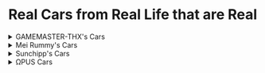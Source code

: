 # Real Cars from Real Life that are Real

<details>
  <summary>GAMEMASTER-THX's Cars</summary>
  
  * huracan performante red bishop
  * shinkansen 700 design 1
  * shinkansen e4 design 1
</details>
<details>
  <summary>Mei Rummy's Cars</summary>
  
  All cars are from [GameModels](https://gamemodels.ru)
  * [Real] Koenigsegg Jesko Absolut
  * [Real] Lamborghini Veneno
  * [Real] Lancia Stratos 73 HF
</details>
<details>
  <summary>Sunchipp's Cars</summary>
  
  * 67_corvette_eagle
  * classic_dmc
  * vw beetle sunroof
  * vw_beetle
  * vw_beetle_damage
  * vw_beetle_herbie
  * 1973 AMC Gremlin
</details>
<details>
  <summary>ΩPUS Cars</summary>
  
  * [Real] Chevy Blazer
</details>
